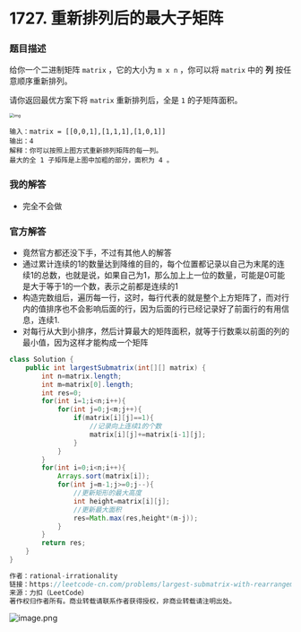 # 1727. 重新排列后的最大子矩阵

### 题目描述

给你一个二进制矩阵 `matrix` ，它的大小为 `m x n` ，你可以将 `matrix` 中的 **列** 按任意顺序重新排列。

请你返回最优方案下将 `matrix` 重新排列后，全是 `1` 的子矩阵面积。

<img src="https://assets.leetcode-cn.com/aliyun-lc-upload/uploads/2021/01/17/screenshot-2020-12-30-at-40536-pm.png" alt="img" style="zoom: 50%;" />

```
输入：matrix = [[0,0,1],[1,1,1],[1,0,1]]
输出：4
解释：你可以按照上图方式重新排列矩阵的每一列。
最大的全 1 子矩阵是上图中加粗的部分，面积为 4 。
```

### 我的解答

- 完全不会做

### 官方解答

- 竟然官方都还没下手，不过有其他人的解答
- 通过累计连续的1的数量达到降维的目的，每个位置都记录以自己为末尾的连续1的总数，也就是说，如果自己为1，那么加上上一位的数量，可能是0可能是大于等于1的一个数，表示之前都是连续的1
- 构造完数组后，遍历每一行，这时，每行代表的就是整个上方矩阵了，而对行内的值排序也不会影响后面的行，因为后面的行已经记录好了前面行的有用信息，连续1.
- 对每行从大到小排序，然后计算最大的矩阵面积，就等于行数乘以前面的列的最小值，因为这样才能构成一个矩阵

```java
class Solution {
    public int largestSubmatrix(int[][] matrix) {
        int n=matrix.length;
        int m=matrix[0].length;
        int res=0;
        for(int i=1;i<n;i++){
            for(int j=0;j<m;j++){
                if(matrix[i][j]==1){
                    //记录向上连续1的个数
                    matrix[i][j]+=matrix[i-1][j];
                }
            }
        }
        for(int i=0;i<n;i++){
            Arrays.sort(matrix[i]);
            for(int j=m-1;j>=0;j--){
                //更新矩形的最大高度
                int height=matrix[i][j];
                //更新最大面积
                res=Math.max(res,height*(m-j));
            }
        }
        return res;
    }
}

作者：rational-irrationality
链接：https://leetcode-cn.com/problems/largest-submatrix-with-rearrangements/solution/java-yu-chu-li-shu-zu-bian-li-mei-xing-p-qpqu/
来源：力扣（LeetCode）
著作权归作者所有。商业转载请联系作者获得授权，非商业转载请注明出处。
```

![image.png](https://pic.leetcode-cn.com/1610870515-EWOfMn-image.png)